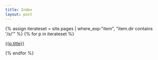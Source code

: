 ```yaml
---
title: Index
layout: post
---
```

{% assign iterateset = site.pages | where_exp:"item", "item.dir contains '/s/'" %}
{% for p in iterateset %}
<p><a href="{{p.url}}">{{p.title}}</a></p>
{% endfor %}
